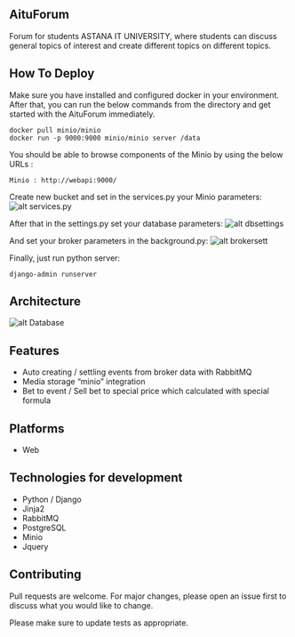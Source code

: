 ## AituForum
Forum for students ASTANA IT UNIVERSITY, where students can discuss general topics of interest and create different topics on different topics.

## How To Deploy

Make sure you have installed and configured docker in your environment. After that, you can run the below commands from the directory and get started with the AituForum immediately.

```docker
docker pull minio/minio
docker run -p 9000:9000 minio/minio server /data
```
You should be able to browse components of the Minio by using the below URLs :
```plaintext
Minio : http://webapi:9000/
```
Create new bucket and set in the services.py your Minio parameters: 
![alt services.py](https://i.imgur.com/8Ap5imv.png)

After that in the settings.py set your database parameters:
![alt dbsettings](https://i.imgur.com/iWZ1340.png)

And set your broker parameters in the background.py:
![alt brokersett](https://i.imgur.com/FmsHkIM.png)

Finally, just run python server:
```plaintext
django-admin runserver
```

## Architecture
![alt Database](https://i.imgur.com/Fftd2aM.png)

## Features

- Auto creating / settling events from broker data with RabbitMQ
- Media storage “minio” integration
- Bet to event  / Sell bet to special price which calculated with special formula

## Platforms

- Web

## Technologies for development

- Python / Django
- Jinja2
- RabbitMQ
- PostgreSQL
- Minio
- Jquery


## Contributing
Pull requests are welcome. For major changes, please open an issue first to discuss what you would like to change.

Please make sure to update tests as appropriate.
